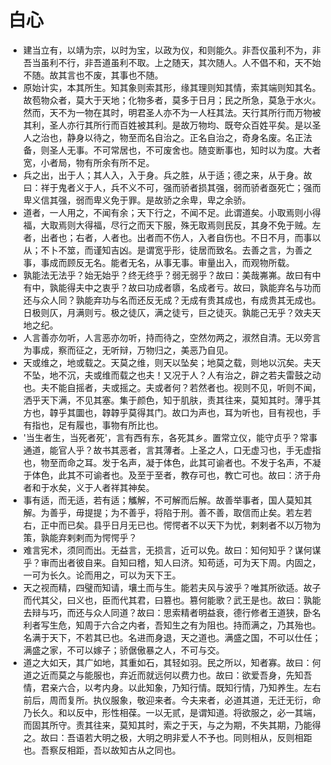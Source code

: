 # 白心
* 建当立有，以靖为宗，以时为宝，以政为仪，和则能久。非吾仪虽利不为，非吾当虽利不行，非吾道虽利不取。上之随天，其次随人。人不倡不和，天不始不随。故其言也不废，其事也不随。
* 原始计实，本其所生。知其象则索其形，缘其理则知其情，索其端则知其名。故苞物众者，莫大于天地；化物多者，莫多于日月；民之所急，莫急于水火。然而，天不为一物在其时，明君圣人亦不为一人枉其法。天行其所行而万物被其利，圣人亦行其所行而百姓被其利。是故万物均、既夸众百姓平矣。是以圣人之治也，静身以待之，物至而名自治之。正名自治之，奇身名废。名正法备，则圣人无事。不可常居也，不可废舍也。随变断事也，知时以为度。大者宽，小者局，物有所余有所不足。
* 兵之出，出于人；其人入，入于身。兵之胜，从于适；德之来，从于身。故曰：祥于鬼者义于人，兵不义不可，强而骄者损其强，弱而骄者亟死亡；强而卑义信其强，弱而卑义免于罪。是故骄之余卑，卑之余骄。
* 道者，一人用之，不闻有余；天下行之，不闻不足。此谓道矣。小取焉则小得福，大取焉则大得福，尽行之而天下服，殊无取焉则民反，其身不免于贼。左者，出者也；右者，人者也。出者而不伤人，入者自伤也。不日不月，而事以从；不卜不筮，而谨知吉凶。是谓宽乎形，徒居而致名。去善之言，为善之事，事成而顾反无名。能者无名，从事无事。审量出入，而观物所载。
* 孰能法无法乎？始无始乎？终无终乎？弱无弱乎？故曰：美哉岪岪。故曰有中有中，孰能得夫中之衷乎？故曰功成者隳，名成者亏。故曰，孰能弃名与功而还与众人同？孰能弃功与名而还反无成？无成有贵其成也，有成贵其无成也。日极则仄，月满则亏。极之徒仄，满之徒亏，巨之徒灭。孰能己无乎？效夫天地之纪。
* 人言善亦勿听，人言恶亦勿听，持而待之，空然勿两之，淑然自清。无以旁言为事成，察而征之，无听辩，万物归之，美恶乃自见。
* 天或维之，地或载之。天莫之维，则天以坠矣；地莫之载，则地以沉矣。夫天不坠，地不沉，夫或维而载之也夫！又况于人？人有治之，辟之若夫雷鼓之动也。夫不能自摇者，夫或摇之。夫或者何？若然者也。视则不见，听则不闻，洒乎天下满，不见其塞。集于颜色，知于肌肤，责其往来，莫知其时。薄乎其方也，韕乎其圜也，韕韕乎莫得其门。故口为声也，耳为听也，目有视也，手有指也，足有履也，事物有所比也。
* '当生者生，当死者死'，言有西有东，各死其乡。置常立仪，能守贞乎？常事通道，能官人乎？故书其恶者，言其薄者。上圣之人，口无虚习也，手无虚指也，物至而命之耳。发于名声，凝于体色，此其可谕者也。不发于名声，不凝于体色，此其不可谕者也。及至于至者，教存可也，教亡可也。故曰：济于舟者和于水矣，义于人者祥其神矣。
* 事有适，而无适，若有适；觿解，不可解而后解。故善举事者，国人莫知其解。为善乎，毋提提；为不善乎，将陷于刑。善不善，取信而止矣。若左若右，正中而已矣。县乎日月无已也。愕愕者不以天下为忧，剌剌者不以万物为策，孰能弃剌剌而为愕愕乎？
* 难言宪术，须同而出。无益言，无损言，近可以免。故曰：知何知乎？谋何谋乎？审而出者彼自来。自知曰稽，知人曰济。知苟适，可为天下周。内固之，一可为长久。论而用之，可以为天下王。
* 天之视而精，四璧而知请，壤土而与生。能若夫风与波乎？唯其所欲适。故子而代其父，曰义也，臣而代其君，曰篡也。篡何能歌？武王是也。故曰：孰能去辩与巧，而还与众人同道？故曰：思索精者明益衰，德行修者王道狭，卧名利者写生危，知周于六合之内者，吾知生之有为阻也。持而满之，乃其殆也。名满于天下，不若其已也。名进而身退，天之道也。满盛之国，不可以仕任；满盛之家，不可以嫁子；骄倨傲暴之人，不可与交。
* 道之大如天，其广如地，其重如石，其轻如羽。民之所以，知者寡。故曰：何道之近而莫之与能服也，弃近而就远何以费力也。故曰：欲爱吾身，先知吾情，君亲六合，以考内身。以此知象，乃知行情。既知行情，乃知养生。左右前后，周而复所。执仪服象，敬迎来者。今夫来者，必道其道，无迁无衍，命乃长久。和以反中，形性相葆。一以无贰，是谓知道。将欲服之，必一其端，而固其所守。责其往来，莫知其时，索之于天，与之为期，不失其期，乃能得之。故曰：吾语若大明之极，大明之明非爱人不予也。同则相从，反则相距也。吾察反相距，吾以故知古从之同也。
  